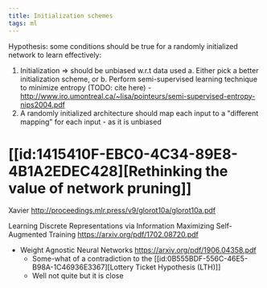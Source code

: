 ```yaml
---
title: Initialization schemes
tags: ml
---
```


Hypothesis: some conditions should be true for a randomly initialized network to learn effectively:

1. Initialization => should be unbiased w.r.t data used
   a. Either pick a better initialization scheme, or
   b. Perform semi-supervised learning technique to minimize entropy (TODO: cite here) - http://www.iro.umontreal.ca/~lisa/pointeurs/semi-supervised-entropy-nips2004.pdf
2. A randomly initialized architecture should map each input to a "different mapping" for each input - as it is unbiased


# [[id:1415410F-EBC0-4C34-89E8-4B1A2EDEC428][Rethinking the value of network pruning]]

Xavier http://proceedings.mlr.press/v9/glorot10a/glorot10a.pdf

Learning Discrete Representations via Information Maximizing Self-Augmented Training
https://arxiv.org/pdf/1702.08720.pdf


- Weight Agnostic Neural Networks https://arxiv.org/pdf/1906.04358.pdf
  + Some-what of a contradiction to the [[id:0B555BDF-556C-46E5-B98A-1C46936E3367][Lottery Ticket Hypothesis (LTH)]]
  + Well not quite but it is close

